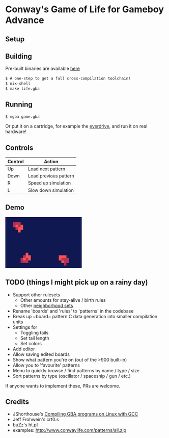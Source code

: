 # Conway's Game of Life for Gameboy Advance

## Setup

## Building

Pre-built binaries are available [here](https://github.com/414owen/game-of-life-gba/releases)

```
$ # one-step to get a full cross-compilation toolchain!
$ nix-shell
$ make life.gba
```

## Running

```
$ mgba game.gba
```

Or put it on a cartridge, for example the [everdrive](https://krikzz.com/store/home/42-everdrive-gba-x5.html), and run it on real hardware!

## Controls

| Control | Action                 |
| ------- | ---------------------- |
| Up      | Load next pattern      |
| Down    | Load previous pattern  |
| R       | Speed up simulation    |
| L       | Slow down simulation   |

## Demo

![demo.apng](demo.apng)

## TODO (things I might pick up on a rainy day)

* Support other rulesets
  * Other amounts for stay-alive / birth rules
  * Other [neighborhood sets](https://www.conwaylife.com/wiki/Larger_than_Life)
* Rename 'boards' and 'rules' to 'patterns' in the codebase
* Break up ~board~ pattern C data generation into smaller compilation units
* Settings for
  * Toggling tails
  * Set tail length
  * Set colors
* Add editor
* Allow saving edited boards
* Show what pattern you're on (out of the >900 built-in)
* Allow you to 'favourite' patterns
* Menu to quickly browse / find patterns by name / type / size
* Sort patterns by type (oscillator / spaceship / gun / etc.)

If anyone wants to implement these, PRs are welcome.

## Credits

* JShorthouse's [Compiling GBA programs on Linux with GCC](https://gist.github.com/JShorthouse/bfe49cdfad126e9163d9cb30fd3bf3c2)
* Jeff Frohwein's crt0.s
* buZz's ht.pl
* examples: http://www.conwaylife.com/patterns/all.zip
